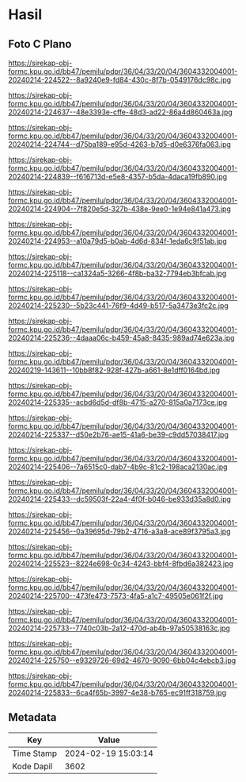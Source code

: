 # Hasil

## Foto C Plano

https://sirekap-obj-formc.kpu.go.id/bb47/pemilu/pdpr/36/04/33/20/04/3604332004001-20240214-224522--8a9240e9-fd84-430c-8f7b-0549176dc98c.jpg

https://sirekap-obj-formc.kpu.go.id/bb47/pemilu/pdpr/36/04/33/20/04/3604332004001-20240214-224637--48e3393e-cffe-48d3-ad22-86a4d860463a.jpg

https://sirekap-obj-formc.kpu.go.id/bb47/pemilu/pdpr/36/04/33/20/04/3604332004001-20240214-224744--d75ba189-e95d-4263-b7d5-d0e6376fa063.jpg

https://sirekap-obj-formc.kpu.go.id/bb47/pemilu/pdpr/36/04/33/20/04/3604332004001-20240214-224839--f616713d-e5e8-4357-b5da-4daca19fb890.jpg

https://sirekap-obj-formc.kpu.go.id/bb47/pemilu/pdpr/36/04/33/20/04/3604332004001-20240214-224904--7f820e5d-327b-438e-9ee0-1e94e841a473.jpg

https://sirekap-obj-formc.kpu.go.id/bb47/pemilu/pdpr/36/04/33/20/04/3604332004001-20240214-224953--a10a79d5-b0ab-4d6d-834f-1eda6c9f51ab.jpg

https://sirekap-obj-formc.kpu.go.id/bb47/pemilu/pdpr/36/04/33/20/04/3604332004001-20240214-225118--ca1324a5-3266-4f8b-ba32-7794eb3bfcab.jpg

https://sirekap-obj-formc.kpu.go.id/bb47/pemilu/pdpr/36/04/33/20/04/3604332004001-20240214-225230--5b23c441-76f9-4d49-b517-5a3473e3fc2c.jpg

https://sirekap-obj-formc.kpu.go.id/bb47/pemilu/pdpr/36/04/33/20/04/3604332004001-20240214-225236--4daaa06c-b459-45a8-8435-989ad74e623a.jpg

https://sirekap-obj-formc.kpu.go.id/bb47/pemilu/pdpr/36/04/33/20/04/3604332004001-20240219-143611--10bb8f82-928f-427b-a661-8e1dff0164bd.jpg

https://sirekap-obj-formc.kpu.go.id/bb47/pemilu/pdpr/36/04/33/20/04/3604332004001-20240214-225335--acbd6d5d-df8b-4715-a270-815a0a7173ce.jpg

https://sirekap-obj-formc.kpu.go.id/bb47/pemilu/pdpr/36/04/33/20/04/3604332004001-20240214-225337--d50e2b76-ae15-41a6-be39-c9dd57038417.jpg

https://sirekap-obj-formc.kpu.go.id/bb47/pemilu/pdpr/36/04/33/20/04/3604332004001-20240214-225406--7a6515c0-dab7-4b9c-81c2-198aca2130ac.jpg

https://sirekap-obj-formc.kpu.go.id/bb47/pemilu/pdpr/36/04/33/20/04/3604332004001-20240214-225433--dc59503f-22a4-4f0f-b046-be933d35a8d0.jpg

https://sirekap-obj-formc.kpu.go.id/bb47/pemilu/pdpr/36/04/33/20/04/3604332004001-20240214-225456--0a39695d-79b2-4716-a3a8-ace89f3795a3.jpg

https://sirekap-obj-formc.kpu.go.id/bb47/pemilu/pdpr/36/04/33/20/04/3604332004001-20240214-225523--8224e698-0c34-4243-bbf4-8fbd6a382423.jpg

https://sirekap-obj-formc.kpu.go.id/bb47/pemilu/pdpr/36/04/33/20/04/3604332004001-20240214-225700--473fe473-7573-4fa5-a1c7-49505e061f2f.jpg

https://sirekap-obj-formc.kpu.go.id/bb47/pemilu/pdpr/36/04/33/20/04/3604332004001-20240214-225733--7740c03b-2a12-470d-ab4b-97a50538163c.jpg

https://sirekap-obj-formc.kpu.go.id/bb47/pemilu/pdpr/36/04/33/20/04/3604332004001-20240214-225750--e9329726-69d2-4670-9090-6bb04c4ebcb3.jpg

https://sirekap-obj-formc.kpu.go.id/bb47/pemilu/pdpr/36/04/33/20/04/3604332004001-20240214-225833--6ca4f65b-3997-4e38-b765-ec91ff318759.jpg


## Metadata

| Key        | Value               |
| ---------- | ------------------- |
| Time Stamp | 2024-02-19 15:03:14 |
| Kode Dapil | 3602                |



